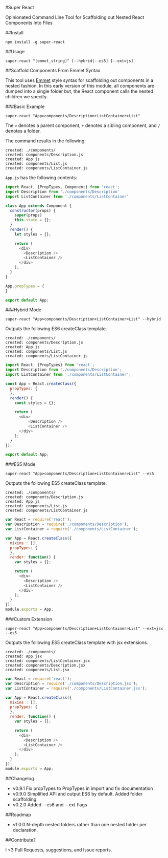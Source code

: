 #Super React

Opinionated Command Line Tool for Scaffolding out Nested React Components Into Files

##Install

```
npm install -g super-react
```

##Usage

```
super-react "[emmet_string]" [--hybrid|--es5] [--ext=js]
```

##Scaffold Components From Emmet Syntax

This tool uses [Emmet](http://docs.emmet.io/abbreviations/syntax/) style syntax for scaffolding out components in a nested fashion. In this early version of this module, all components are dumped into a single folder but, the React component calls the nested children we specify.  

###Basic Example

```
super-react "App>components/Description+ListContainer>List"
```
The `>` denotes a parent component, `+` denotes a sibling component, and `/` denotes a folder.

The command results in the following:

```
created: ./components/
created: components/Description.js
created: App.js
created: components/List.js
created: components/ListContainer.js
```

`App.js` has the following contents:

```javascript
import React, {PropTypes, Component} from 'react';
import Description from './components/Description'
import ListContainer from './components/ListContainer'

class App extends Component {
  constructor(props) {
    super(props)
    this.state = {};
  }
  render() {
    let styles = {};

    return (
      <div>
        <Description />
        <ListContainer />
      </div>
    );
  }
}

App.propTypes = {
}

export default App;
```

###Hybrid Mode

```
super-react "App>components/Description+ListContainer>List" --hybrid
```

Outputs the following ES6 createClass template.

```
created: ./components/
created: components/Description.js
created: App.js
created: components/List.js
created: components/ListContainer.js
```

```javascript
import React, {PropTypes} from 'react';
import Description from './components/Description';
import ListContainer from './components/ListContainer';

const App = React.createClass({
  propTypes: {
  },
  render() {
    const styles = {};

    return (
      <div>
          <Description />
          <ListContainer />
      </div>
    );
  }
});

export default App;
```
###ES5 Mode

```
super-react "App>components/Description+ListContainer>List" --es5
```

Outputs the following ES5 createClass template.

```
created: ./components/
created: components/Description.js
created: App.js
created: components/List.js
created: components/ListContainer.js
```

```javascript
var React = require('react');
var Description = require('./components/Description');
var ListContainer = require('./components/ListContainer');

var App = React.createClass({
  mixins : [],
  propTypes: {
  },
  render: function() {
    var styles = {};

    return (
      <div>
        <Description />
        <ListContainer />
      </div>
    );
  }
});
module.exports = App;
```

###Custom Extension

```
super-react "App>components/Description+ListContainer>List" --ext=jsx --es5
```

Outputs the following ES5 createClass template with jsx extensions.

```
created: ./components/
created: App.jsx
created: components/ListContainer.jsx
created: components/Description.jsx
created: components/List.jsx
```

```javascript
var React = require('react');
var Description = require('./components/Description.jsx');
var ListContainer = require('./components/ListContainer.jsx');

var App = React.createClass({
  mixins : [],
  propTypes: {
  },
  render: function() {
    var styles = {};

    return (
      <div>
        <Description />
        <ListContainer />
      </div>
    );
  }
});
module.exports = App;
```


##Changelog
* v0.9.1 Fix propTypes to PropTypes in import and fix documentation
* v0.9.0 Simplified API and output ES6 by default. Added folder scaffolding.
* v0.2.0 Added --es6 and --ext flags

##Roadmap
* v1.0.0 N-depth nested folders rather than one nested folder per declaration.

##Contribute?

I <3 Pull Requests, suggestions, and Issue reports.
